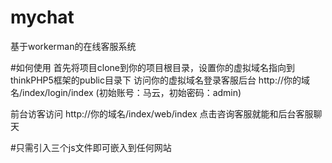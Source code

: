 # mychat
基于workerman的在线客服系统

#如何使用
首先将项目clone到你的项目根目录，设置你的虚拟域名指向到thinkPHP5框架的public目录下
访问你的虚拟域名登录客服后台  http://你的域名/index/login/index  (初始账号：马云，初始密码：admin)

前台访客访问  http://你的域名/index/web/index
点击咨询客服就能和后台客服聊天


#只需引入三个js文件即可嵌入到任何网站
